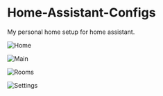 # Home-Assistant-Configs
My personal home setup for home assistant.




![Home](https://raw.githubusercontent.com/bah2830/Home-Assistant-Configs/master/extra_content/screenshots/ha_1.png)


![Main](https://raw.githubusercontent.com/bah2830/Home-Assistant-Configs/master/extra_content/screenshots/ha_2.png)


![Rooms](https://raw.githubusercontent.com/bah2830/Home-Assistant-Configs/master/extra_content/screenshots/ha_3.png)


![Settings](https://raw.githubusercontent.com/bah2830/Home-Assistant-Configs/master/extra_content/screenshots/ha_4.png)
